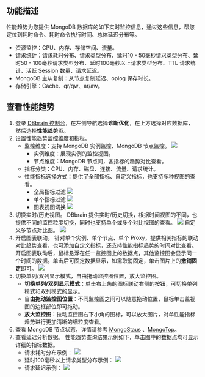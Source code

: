 ## 功能描述

性能趋势为您提供 MongoDB 数据库的如下实时监控信息，通过这些信息，帮您定位到耗时命令、耗时命令执行时间、总体延迟分布等。
- 资源监控：CPU、内存、存储空间、流量。
- 请求统计：请求耗时分布、请求类型分布、延时10 - 50毫秒请求类型分布、延时50 - 100毫秒请求类型分布、延时100毫秒以上请求类型分布、TTL 请求统计、活跃 Session 数量、请求延迟。
- MongoDB 主从复制：从节点复制延迟、oplog 保存时长。
- 存储引擎：Cache、qr/qw、ar/aw。

## 查看性能趋势

1. 登录 [DBbrain 控制台](https://console.cloud.tencent.com/dbbrain)，在左侧导航选择**诊断优化**，在上方选择对应数据库，然后选择**性能趋势**页。
2. 设置性能趋势监控维度和指标。  
   - 监控维度：支持 MongoDB 实例监控、MongoDB 节点监控。
![](https://qcloudimg.tencent-cloud.cn/raw/7c72975791dcd0ca55e5dec98897b83f.png)
      - 实例维度：展现实例的监控视图。
      - 节点维度：MongoDB 节点间，各指标的趋势对比查看。
   - 指标分类：CPU、内存、磁盘、连接、流量、请求统计。
   - 性能指标选择方式：提供了全部指标、自定义指标，也支持多种视图的查看。
     - 全局指标过滤
       ![](https://qcloudimg.tencent-cloud.cn/raw/493bb00262727f8957fab5a25f878b76.png)
     - 单个指标过滤
       ![](https://qcloudimg.tencent-cloud.cn/raw/ef4a7157b105612ab7668397ac07a2c8.png)
     - 图表视图切换
      ![](https://qcloudimg.tencent-cloud.cn/raw/3ae4d302791bc84e47f4cda5e3338f8b.png)
3. 切换实时/历史视图。
   DBbrain 提供实时/历史切换，根据时间视图的不同，也提供不同的监控粒度切换，同时也支持单个或多个对比视图的查看。
   ![](https://qcloudimg.tencent-cloud.cn/raw/bb9475b7cf07f9453f843aa29809d70a.png)
   自定义多节点对比图。
	 ![](https://qcloudimg.tencent-cloud.cn/raw/346ccf2914e9d5c6feab3049e6f8b729.png)
4. 开启图表联动。
   针对单个实例、单个节点、单个 Proxy，提供相关指标的联动对比趋势查看，也可添加自定义指标，还支持性能指标趋势的时间对比查看。
   开启图表联动后，鼠标悬浮在任一监控图上的数据点，其他监控图会显示同一个时间的数据。单击后可固定数据显示，如需取消固定，单击图片上的**撤销固定**即可。
   ![](https://qcloudimg.tencent-cloud.cn/raw/7341a71819a9e5f3861bd775800aee4e.png)
5. 切换单列/双列显示模式，自由拖动监控图位置，放大监控图。
   - **切换单列/双列显示模式**：单击右上角的图标联动右侧的按钮，可切换单列模式和双列模式的显示。
   - **自由拖动监控图位置**：不同监控图之间可以随意拖动位置，鼠标单击监视图的边框部位即可拖动。
   - **放大监控图**：拉动监控图右下小角的图标，可以放大图片，对单性能指标趋势进行更加清晰的细粒度查看。
6. 查看 MongoDB 节点状态，详情请参考 [MongoStaus](https://cloud.tencent.com/document/product/1130/65816) 、[MongoTop](https://cloud.tencent.com/document/product/1130/65831)。
7. 查看延迟分析数据。
    性能趋势查询结果示例如下，单击图中的数据点均可显示详细的指标数据。
   - 请求耗时分布示例：
     ![](https://qcloudimg.tencent-cloud.cn/raw/42a6b96a772d0818c0e248d606a2a15c.png)
   - 延时100毫秒以上请求类型分布示例：
     ![](https://qcloudimg.tencent-cloud.cn/raw/4f8b1602a02fd7a12a79fbe04ffb87de.png)
   - 请求延迟示例：
     ![](https://qcloudimg.tencent-cloud.cn/raw/a6f924be7333f800c7b491c6e94bdf45.png)
     
     
